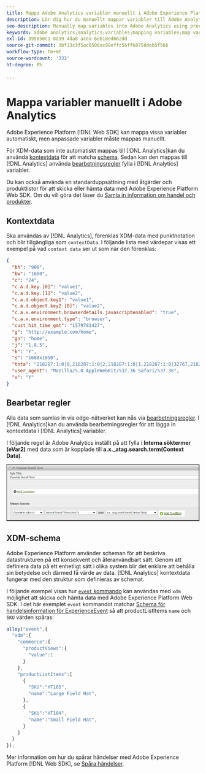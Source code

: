 ```yaml
---
title: Mappa Adobe Analytics-variabler manuellt i Adobe Experience Platform Web SDK
description: Lär dig hur du manuellt mappar variabler till Adobe Analytics med bearbetningsregler i Experience Platform Web SDK.
seo-description: Manually map variables into Adobe Analytics using processing rules with Web SDK
keywords: adobe analytics;analytics;variables;mapping variables;map variables;contextData;context Data;Processing rules;xdm;schema;
exl-id: 395050c1-8d39-4da8-acea-6e618ed662dd
source-git-commit: 3bf13c3f5ac0506ac88effc56ff68758deb5f566
workflow-type: tm+mt
source-wordcount: '333'
ht-degree: 0%

---
```


# Mappa variabler manuellt i Adobe Analytics

Adobe Experience Platform [!DNL Web SDK] kan mappa vissa variabler automatiskt, men anpassade variabler måste mappas manuellt.

För XDM-data som inte automatiskt mappas till [!DNL Analytics]kan du använda [kontextdata](https://experienceleague.adobe.com/docs/analytics/implementation/vars/page-vars/contextdata.html?lang=sv) för att matcha [schema](https://experienceleague.adobe.com/docs/experience-platform/xdm/schema/composition.html). Sedan kan den mappas till [!DNL Analytics] använda [bearbetningsregler](https://experienceleague.adobe.com/docs/analytics/admin/admin-tools/processing-rules/processing-rules-configuration/t-processing-rules.html) fylla i [!DNL Analytics] variabler.

Du kan också använda en standarduppsättning med åtgärder och produktlistor för att skicka eller hämta data med Adobe Experience Platform Web SDK. Om du vill göra det läser du [Samla in information om handel och produkter](https://experienceleague.adobe.com/docs/experience-platform/edge/data-collection/collect-commerce-data.html).

## Kontextdata

Ska användas av [!DNL Analytics], förenklas XDM-data med punktnotation och blir tillgängliga som `contextData`. I följande lista med värdepar visas ett exempel på vad `context data` ser ut som när den förenklas:

```json
{
  "bh": "900",
  "bw": "1680",
  "c": "24",
  "c.a.d.key.[0]": "value1",
  "c.a.d.key.[1]": "value2",
  "c.a.d.object.key1": "value1",
  "c.a.d.object.key2.[0]": "value2",
  "c.a.x.environment.browserdetails.javascriptenabled": "true",
  "c.a.x.environment.type": "browser",
  "cust_hit_time_gmt": "1579781427",
  "g": "http://example.com/home",
  "gn": "home",
  "j": "1.8.5",
  "k": "Y",
  "s": "1680x1050",
  "tnta": "218287:1:0|0,218287:1:0|2,218287:1:0|1,218287:1:0|32767,218287:1:0|1,218287:1:0|0,218287:1:0|1,218287:1:0|0,218287:1:0|1",
  "user_agent": "Mozilla/5.0 AppleWebKit/537.36 Safari/537.36",
  "v": "Y"
}
```

## Bearbetar regler

Alla data som samlas in via edge-nätverket kan nås via [bearbetningsregler](https://experienceleague.adobe.com/docs/analytics/admin/admin-tools/processing-rules/processing-rules-configuration/t-processing-rules.html). I [!DNL Analytics]kan du använda bearbetningsregler för att lägga in kontextdata i [!DNL Analytics] variabler.

I följande regel är Adobe Analytics inställt på att fylla i **Interna söktermer (eVar2)** med data som är kopplade till **a.x._atag.search.term(Context Data)**.

![Användargränssnittsbild för analys visar ett regelexempel.](assets/examplerule.png)

## XDM-schema

Adobe Experience Platform använder scheman för att beskriva datastrukturen på ett konsekvent och återanvändbart sätt. Genom att definiera data på ett enhetligt sätt i olika system blir det enklare att behålla sin betydelse och därmed få värde av data. [!DNL Analytics] kontextdata fungerar med den struktur som definieras av schemat.

I följande exempel visas hur [`event` kommando](https://experienceleague.adobe.com/docs/experience-platform/edge/fundamentals/tracking-events.html) kan användas med `xdm` möjlighet att skicka och hämta data med Adobe Experience Platform Web SDK. I det här exemplet `event` kommandot matchar [Schema för handelsinformation för ExperienceEvent](https://github.com/adobe/xdm/blob/1c22180490558e3c13352fe3e0540cb7e93c69ca/docs/reference/context/experienceevent-commerce.schema.md) så att productListItems `name` och `SKU` värden spåras:


```javascript
alloy("event",{
  "xdm":{
    "commerce":{
      "productViews":{
        "value":1
      }
    },
    "productListItems":[
      {
        "SKU":"HT105",
        "name":"Large Field Hat",
      },
      {
        "SKU":"HT104",
        "name":"Small Field Hat",
      }
    ]
  }
});
```

Mer information om hur du spårar händelser med Adobe Experience Platform [!DNL Web SDK], se [Spåra händelser](https://experienceleague.adobe.com/docs/experience-platform/edge/fundamentals/tracking-events.html).
